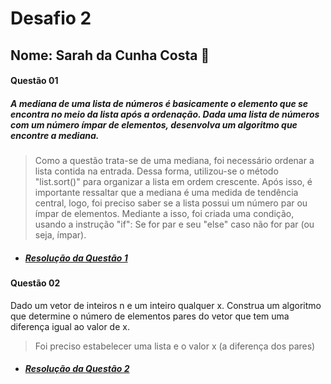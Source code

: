# Desafio 2
## Nome: Sarah da Cunha Costa 🌸
#### Questão 01
##### A mediana de uma lista de números é basicamente o elemento que se encontra no meio da lista após a ordenação. Dada uma lista de números com um número ímpar de elementos, desenvolva um algoritmo que encontre a mediana.
> Como a questão trata-se de uma mediana, foi necessário ordenar a lista contida na entrada. Dessa forma, utilizou-se o método "list.sort()" para organizar a lista em ordem crescente. Após isso, é importante ressaltar que a mediana é uma medida de tendência central, logo, foi preciso saber se a lista possui um número par ou ímpar de elementos. Mediante a isso, foi criada uma condição, usando a instrução "if": Se for par e seu "else" caso não for par (ou seja, ímpar).
* ##### [**Resolução da Questão 1**](https://replit.com/join/nhldiglpzo-sarahcosta2)
#### Questão 02
Dado um vetor de inteiros n e um inteiro qualquer x. Construa um algoritmo que determine o número de elementos pares do vetor que tem uma diferença igual ao valor de x.
> Foi preciso estabelecer uma lista e o valor x (a diferença dos pares)
* ##### [**Resolução da Questão 2**](https://replit.com/join/zpbdxmzkxu-sarahcosta2)
